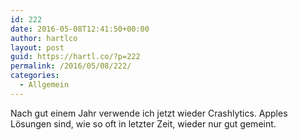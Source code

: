 ```yaml
---
id: 222
date: 2016-05-08T12:41:50+00:00
author: hartlco
layout: post
guid: https://hartl.co/?p=222
permalink: /2016/05/08/222/
categories:
  - Allgemein
---
```

Nach gut einem Jahr verwende ich jetzt wieder Crashlytics. Apples Lösungen sind, wie so oft in letzter Zeit, wieder nur gut gemeint.